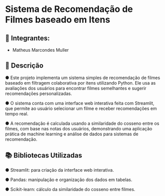 # Sistema de Recomendação de Filmes baseado em Itens

## 👤 Integrantes: 
- Matheus Marcondes Muller

## 📖 Descrição
●	Este projeto implementa um sistema simples de recomendação de filmes baseado em filtragem colaborativa por itens utilizando Python. Ele usa as avaliações dos usuários para encontrar filmes semelhantes e sugerir recomendações personalizadas.

●	O sistema conta com uma interface web interativa feita com Streamlit, que permite ao usuário selecionar um filme e receber recomendações em tempo real.

●	A recomendação é calculada usando a similaridade do cosseno entre os filmes, com base nas notas dos usuários, demonstrando uma aplicação prática de machine learning e análise de dados para sistemas de recomendação.

## 📚 Bibliotecas Utilizadas
●	Streamlit: para criação da interface web interativa.

●	Pandas: manipulação e organização dos dados em tabelas.

●	Scikit-learn: cálculo da similaridade do cosseno entre filmes.
